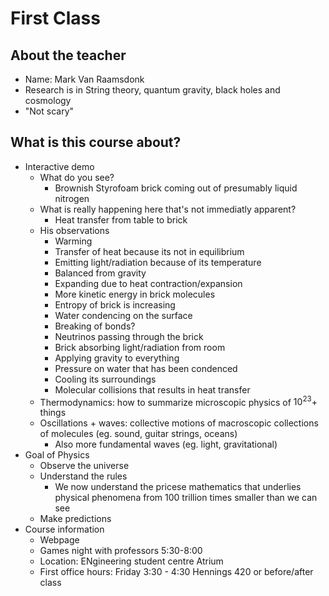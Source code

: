 # First Class
## About the teacher
* Name: Mark Van Raamsdonk
* Research is in String theory, quantum gravity, black holes and cosmology
* "Not scary"
## What is this course about? 
* Interactive demo
  * What do you see? 
    * Brownish Styrofoam brick coming out of presumably liquid nitrogen
  * What is really happening here that's not immediatly apparent? 
    * Heat transfer from table to brick
  * His observations
    * Warming
    * Transfer of heat because its not in equilibrium
    * Emitting light/radiation because of its temperature
    * Balanced from gravity
    * Expanding due to heat contraction/expansion
    * More kinetic energy in brick molecules
    * Entropy of brick is increasing
    * Water condencing on the surface
    * Breaking of bonds? 
    * Neutrinos passing through the brick
    * Brick absorbing light/radiation from room
    * Applying gravity to everything
    * Pressure on water that has been condenced
    * Cooling its surroundings
    * Molecular collisions that results in heat transfer
  * Thermodynamics: how to summarize microscopic physics of $10^23+$ things
  * Oscillations + waves: collective motions of macroscopic collections of molecules (eg. sound, guitar strings, oceans)
    * Also more fundamental waves (eg. light, gravitational)
* Goal of Physics
  * Observe the universe
  * Understand the rules
    * We now understand the pricese mathematics that underlies physical phenomena from 100 trillion times smaller than we can see
  * Make predictions
* Course information
  * Webpage
  * Games night with professors 5:30-8:00
  * Location: ENgineering student centre Atrium
  * First office hours: Friday 3:30 - 4:30 Hennings 420 or before/after class
